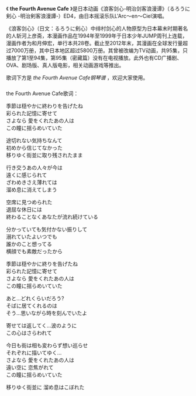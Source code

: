 

《 **the Fourth Avenue Cafe** 》是日本动画《浪客剑心-明治剑客浪漫谭》（るろうに剣心
-明治剣客浪漫譚-）ED4，由日本摇滚乐队L'Arc〜en〜Ciel演唱。

  

《浪客剑心》（日文：るろうに剣心）中绯村剑心的人物原型为日本幕末时期著名的人斩河上彦斋，本漫画作品在1994年至1999年于日本少年JUMP周刊上连载，漫画作者为和月伸宏，单行本共28卷。截止至2012年末，其漫画在全球发行量超过7000万册，其中日本地区超过5800万册。其曾被改编为TV动画，共95集，只播放了第1至94集，第95集（密藏篇）没有在电视播放。此外也有CD广播剧、OVA、剧场版、真人版电影，相关动画游戏等推出。

  

歌词下方是 _the Fourth Avenue Cafe钢琴谱_ ，欢迎大家使用。

###  
the Fourth Avenue Cafe歌词：

  
季節は穏やかに終わりを告げたね  
彩られた記憶に寄せて  
さよなら 愛をくれたあの人は  
この瞳に揺らめいていた

途切れない気持ちなんて  
初めから信じてなかった  
移りゆく街並に取り残されたまま

行き交うあの人々が今は  
遠くに感じられて  
ざわめきさえ薄れては  
溜め息に消えてしまう

空席に見つめられた  
退屈な休日には  
終わることなくあなたが流れ続けている

分かっていても気付かない振りして  
溺れていたよいつでも  
誰かのこと想ってる  
横顔でも素敵だったから

季節は穏やかに終りを告げたね  
彩られた記憶に寄せて  
さよなら 愛をくれたあの人は  
この瞳に揺らめいていた

あと…どれくらいだろう?  
そばに居てくれるのは  
そう…思いながら時を刻んでいたよ

寄せては返してく…波のように  
この心はさらわれて

今日も街は相も変わらず想い巡らせ  
それぞれに描いてゆく…  
さよなら 愛をくれたあの人は  
遠い空に 恋焦がれて  
この瞳に揺らめいていた

移りゆく街並に 溜め息はこぼれた

  
  

